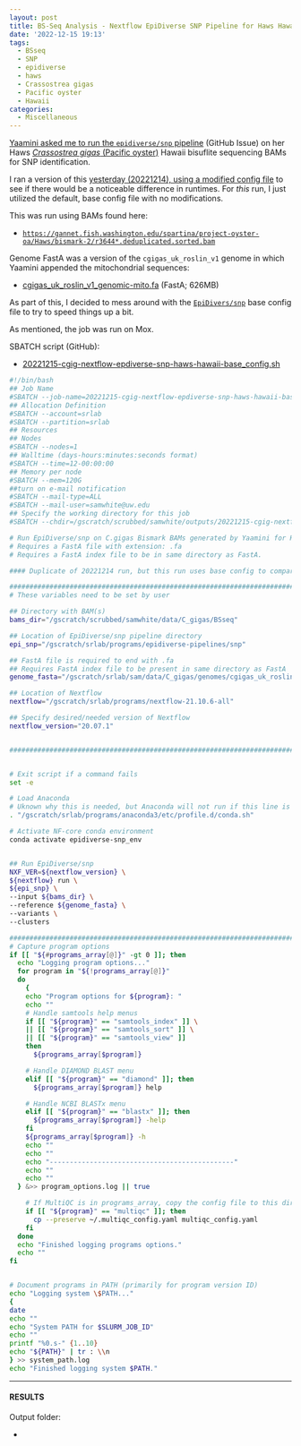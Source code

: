 ```yaml
---
layout: post
title: BS-Seq Analysis - Nextflow EpiDiverse SNP Pipeline for Haws Hawaii C.gigas BAMs from Yaamini Base Config
date: '2022-12-15 19:13'
tags: 
  - BSseq
  - SNP
  - epidiverse
  - haws
  - Crassostrea gigas
  - Pacific oyster
  - Hawaii
categories: 
  - Miscellaneous
---
```

[Yaamini asked me to run the `epidiverse/snp` pipeline](https://github.com/RobertsLab/resources/issues/1558) (GitHub Issue) on her Haws [_Crassostrea gigas_ (Pacific oyster)](http://en.wikipedia.org/wiki/Pacific_oyster) Hawaii bisuflite sequencing BAMs for SNP identification.

I ran a version of this [yesterday (20221214), using a modified config file](https://robertslab.github.io/sams-notebook/2022/12/14/BS-Seq-Analysis-Nextflow-EpiDiverse-SNP-Pipeline-for-Haws-Hawaii-C.gigas-BAMs-from-Yaamini.html) to see if there would be a noticeable difference in runtimes. For _this_ run, I just utilized the default, base config file with no modifications.

This was run using BAMs found here:

- [`https://gannet.fish.washington.edu/spartina/project-oyster-oa/Haws/bismark-2/r3644*.deduplicated.sorted.bam`](https://gannet.fish.washington.edu/spartina/project-oyster-oa/Haws/bismark-2/)

Genome FastA was a version of the `cgigas_uk_roslin_v1` genome in which Yaamini appended the mitochondrial sequences:

- [cgigas_uk_roslin_v1_genomic-mito.fa](https://gannet.fish.washington.edu/spartina/project-oyster-oa/Haws/data/cgigas_uk_roslin_v1_genomic-mito.fa) (FastA; 626MB)

As part of this, I decided to mess around with the [`EpiDivers/snp`](https://github.com/EpiDiverse/snp) base config file to try to speed things up a bit. 

As mentioned, the job was run on Mox.

SBATCH script (GitHub):

- [20221215-cgig-nextflow-epdiverse-snp-haws-hawaii-base_config.sh](https://github.com/RobertsLab/sams-notebook/blob/master/sbatch_scripts/20221215-cgig-nextflow-epdiverse-snp-haws-hawaii-base_config.sh)

```bash
#!/bin/bash
## Job Name
#SBATCH --job-name=20221215-cgig-nextflow-epdiverse-snp-haws-hawaii-base_config
## Allocation Definition
#SBATCH --account=srlab
#SBATCH --partition=srlab
## Resources
## Nodes
#SBATCH --nodes=1
## Walltime (days-hours:minutes:seconds format)
#SBATCH --time=12-00:00:00
## Memory per node
#SBATCH --mem=120G
##turn on e-mail notification
#SBATCH --mail-type=ALL
#SBATCH --mail-user=samwhite@uw.edu
## Specify the working directory for this job
#SBATCH --chdir=/gscratch/scrubbed/samwhite/outputs/20221215-cgig-nextflow-epdiverse-snp-haws-hawaii-base_config

# Run EpiDiverse/snp on C.gigas Bismark BAMs generated by Yaamini for Haws Hawaii project.
# Requires a FastA file with extension: .fa
# Requires a FastA index file to be in same directory as FastA.

#### Duplicate of 20221214 run, but this run uses base config to compare run times.

###################################################################################
# These variables need to be set by user

## Directory with BAM(s)
bams_dir="/gscratch/scrubbed/samwhite/data/C_gigas/BSseq"

## Location of EpiDiverse/snp pipeline directory
epi_snp="/gscratch/srlab/programs/epidiverse-pipelines/snp"

## FastA file is required to end with .fa
## Requires FastA index file to be present in same directory as FastA
genome_fasta="/gscratch/srlab/sam/data/C_gigas/genomes/cgigas_uk_roslin_v1_genomic-mito.fa"

## Location of Nextflow
nextflow="/gscratch/srlab/programs/nextflow-21.10.6-all"

## Specify desired/needed version of Nextflow
nextflow_version="20.07.1"


###################################################################################


# Exit script if a command fails
set -e

# Load Anaconda
# Uknown why this is needed, but Anaconda will not run if this line is not included.
. "/gscratch/srlab/programs/anaconda3/etc/profile.d/conda.sh"

# Activate NF-core conda environment
conda activate epidiverse-snp_env


## Run EpiDiverse/snp
NXF_VER=${nextflow_version} \
${nextflow} run \
${epi_snp} \
--input ${bams_dir} \
--reference ${genome_fasta} \
--variants \
--clusters

###################################################################################
# Capture program options
if [[ "${#programs_array[@]}" -gt 0 ]]; then
  echo "Logging program options..."
  for program in "${!programs_array[@]}"
  do
    {
    echo "Program options for ${program}: "
    echo ""
    # Handle samtools help menus
    if [[ "${program}" == "samtools_index" ]] \
    || [[ "${program}" == "samtools_sort" ]] \
    || [[ "${program}" == "samtools_view" ]]
    then
      ${programs_array[$program]}

    # Handle DIAMOND BLAST menu
    elif [[ "${program}" == "diamond" ]]; then
      ${programs_array[$program]} help

    # Handle NCBI BLASTx menu
    elif [[ "${program}" == "blastx" ]]; then
      ${programs_array[$program]} -help
    fi
    ${programs_array[$program]} -h
    echo ""
    echo ""
    echo "----------------------------------------------"
    echo ""
    echo ""
  } &>> program_options.log || true

    # If MultiQC is in programs_array, copy the config file to this directory.
    if [[ "${program}" == "multiqc" ]]; then
      cp --preserve ~/.multiqc_config.yaml multiqc_config.yaml
    fi
  done
  echo "Finished logging programs options."
  echo ""
fi


# Document programs in PATH (primarily for program version ID)
echo "Logging system \$PATH..."
{
date
echo ""
echo "System PATH for $SLURM_JOB_ID"
echo ""
printf "%0.s-" {1..10}
echo "${PATH}" | tr : \\n
} >> system_path.log
echo "Finished logging system $PATH."
```

---

#### RESULTS

Output folder:

- []()

